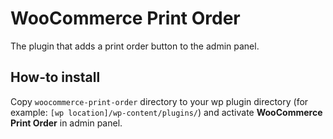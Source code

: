 # WooCommerce Print Order

The plugin that adds a print order button to the admin panel.

## How-to install

Copy `woocommerce-print-order` directory to your wp plugin directory (for example: `[wp location]/wp-content/plugins/`) and activate **WooCommerce Print Order** in admin panel.